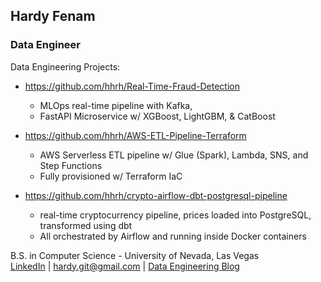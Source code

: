 ## Hardy Fenam
### Data Engineer

Data Engineering Projects:  
- https://github.com/hhrh/Real-Time-Fraud-Detection
  - MLOps real-time pipeline with Kafka,
  - FastAPI Microservice w/ XGBoost, LightGBM, & CatBoost
    
- https://github.com/hhrh/AWS-ETL-Pipeline-Terraform
  - AWS Serverless ETL pipeline w/ Glue (Spark), Lambda, SNS, and Step Functions
  - Fully provisioned w/ Terraform IaC

- https://github.com/hhrh/crypto-airflow-dbt-postgresql-pipeline
  - real-time cryptocurrency pipeline, prices loaded into PostgreSQL, transformed using dbt
  - All orchestrated by Airflow and running inside Docker containers

B.S. in Computer Science - University of Nevada, Las Vegas  
[LinkedIn](https://www.linkedin.com/in/hardyf/) | hardy.git@gmail.com | [Data Engineering Blog](https://data-guide.github.io/)  


<!--
**hhrh/hhrh** is a ✨ _special_ ✨ repository because its `README.md` (this file) appears on your GitHub profile.

Here are some ideas to get you started:

- 🔭 I’m currently working on ...
- 🌱 I’m currently learning ...
- 👯 I’m looking to collaborate on ...
- 🤔 I’m looking for help with ...
- 💬 Ask me about ...
- 📫 How to reach me: ...
- 😄 Pronouns: ...
- ⚡ Fun fact: ...
-->
